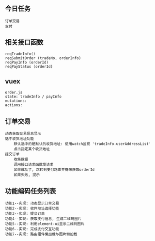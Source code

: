 ## 今日任务
	订单交易
	支付

## 相关接口函数
	reqTradeInfo()
	reqSubmitOrder (tradeNo, orderInfo)
	reqPayInfo (orderId)
	reqPayStatus (orderId)

## vuex
	order.js
	state: tradeInfo / payInfo
	mutations:
	actions:

## 订单交易
	动态获取交易信息显示
	选中收货地址功能
		默认选中的是默认的收货地址: 使用watch监视 'tradeInfo.userAddressList'
		点击指定某个收货地址
	提交订单
		收集数据
		调用接口请求函数发请求
		如果成功了, 跳转到支付路由并携带获取orderId
		如果失败, 提示

## 功能编码任务列表
	功能1--实现: 动态显示订单交易
	功能2--实现: 收件地址选择功能
	功能3--实现: 提交订单
	功能4--实现: 获取支付信息, 生成二维码图片
	功能5--实现: 利用element-ui显示二维码图片
	功能6--实现: 完成支付交互功能
	功能7--实现: 路由组件懒加载与图片懒加载